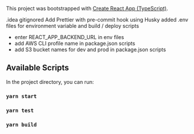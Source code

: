 This project was bootstrapped with [Create React App (TypeScript)](https://create-react-app.dev/docs/adding-typescript/).

.idea gitignored
Add Prettier with pre-commit hook using Husky
added .env files for environment variable and build / deploy scripts

- enter REACT_APP_BACKEND_URL in env files
- add AWS CLI profile name in package.json scripts
- add S3 bucket names for dev and prod in package.json scripts

## Available Scripts

In the project directory, you can run:

### `yarn start`

### `yarn test`

### `yarn build`
